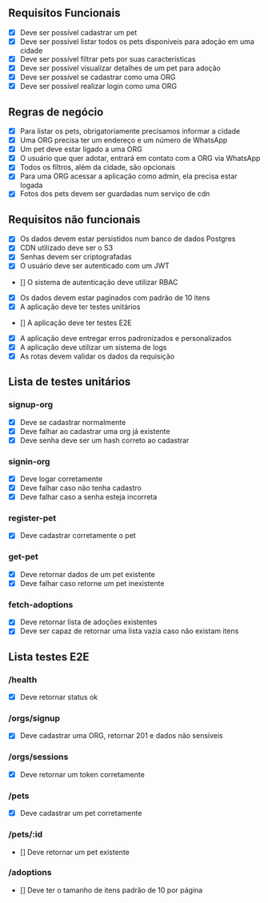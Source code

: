 ## Requisitos Funcionais
- [x] Deve ser possível cadastrar um pet
- [x] Deve ser possível listar todos os pets disponíveis para adoção em uma cidade
- [x] Deve ser possível filtrar pets por suas características
- [x] Deve ser possível visualizar detalhes de um pet para adoção
- [x] Deve ser possível se cadastrar como uma ORG
- [x] Deve ser possível realizar login como uma ORG

## Regras de negócio
- [x] Para listar os pets, obrigatoriamente precisamos informar a cidade
- [x] Uma ORG precisa ter um endereço e um número de WhatsApp
- [x] Um pet deve estar ligado a uma ORG
- [x] O usuário que quer adotar, entrará em contato com a ORG via WhatsApp
- [x] Todos os filtros, além da cidade, são opcionais
- [x] Para uma ORG acessar a aplicação como admin, ela precisa estar logada
- [x] Fotos dos pets devem ser guardadas num serviço de cdn

## Requisitos não funcionais
- [x] Os dados devem estar persistidos num banco de dados Postgres
- [x] CDN utilizado deve ser o S3
- [x] Senhas devem ser criptografadas
- [x] O usuário deve ser autenticado com um JWT
- [] O sistema de autenticação deve utilizar RBAC
- [x] Os dados devem estar paginados com padrão de 10 itens
- [x] A aplicação deve ter testes unitários
- [] A aplicação deve ter testes E2E
- [x] A aplicação deve entregar erros padronizados e personalizados
- [x] A aplicação deve utilizar um sistema de logs
- [x] As rotas devem validar os dados da requisição

## Lista de testes unitários
### signup-org
- [x] Deve se cadastrar normalmente
- [x] Deve falhar ao cadastrar uma org já existente
- [x] Deve senha deve ser um hash correto ao cadastrar
### signin-org
- [x] Deve logar corretamente
- [x] Deve falhar caso não tenha cadastro
- [x] Deve falhar caso a senha esteja incorreta
### register-pet
- [x] Deve cadastrar corretamente o pet
### get-pet
- [x] Deve retornar dados de um pet existente
- [x] Deve falhar caso retorne um pet inexistente
### fetch-adoptions
- [x] Deve retornar lista de adoções existentes
- [x] Deve ser capaz de retornar uma lista vazia caso não existam itens

## Lista testes E2E
### /health
- [x] Deve retornar status ok
### /orgs/signup
- [x] Deve cadastrar uma ORG, retornar 201 e dados não sensíveis
### /orgs/sessions
- [x] Deve retornar um token corretamente
### /pets
- [x] Deve cadastrar um pet corretamente
### /pets/:id
- [] Deve retornar um pet existente
### /adoptions
- [] Deve ter o tamanho de itens padrão de 10 por página